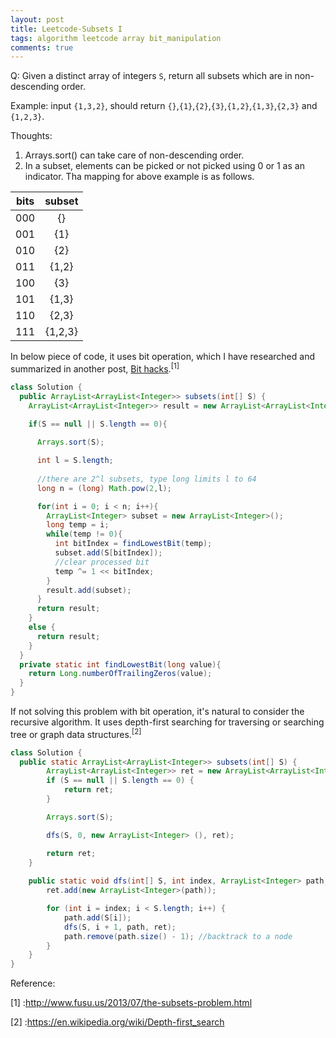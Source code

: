 ```yaml
---
layout: post
title: Leetcode-Subsets I
tags: algorithm leetcode array bit_manipulation
comments: true
---
```


Q: Given a distinct array of integers `S`, return all subsets which are in non-descending order.

Example: input `{1,3,2}`, should return `{}`,`{1}`,`{2}`,`{3}`,`{1,2}`,`{1,3}`,`{2,3}` and `{1,2,3}`.

Thoughts:
1. Arrays.sort() can take care of non-descending order.
2. In a subset, elements can be picked or not picked using 0 or 1 as an indicator. Tha mapping for above example is as follows.

|bits|subset|
|:----:|:-------:|
|000 |{}|
|001 |{1}|
|010 |{2}|
|011 |{1,2}|
|100 |{3}|
|101 |{1,3}|
|110 |{2,3}|
|111 |{1,2,3}|

In below piece of code, it uses bit operation, which I have researched and summarized in another post, [Bit hacks]({{site.baseurl}}/2017/04/22/lowlevel-bitHacks.html).<sup>[1]</sup>

```java
class Solution {
  public ArrayList<ArrayList<Integer>> subsets(int[] S) {
    ArrayList<ArrayList<Integer>> result = new ArrayList<ArrayList<Integer>>();
    
    if(S == null || S.length == 0){

      Arrays.sort(S);

      int l = S.length;
        
      //there are 2^l subsets, type long limits l to 64
      long n = (long) Math.pow(2,l);

      for(int i = 0; i < n; i++){
        ArrayList<Integer> subset = new ArrayList<Integer>();
        long temp = i;
        while(temp != 0){
          int bitIndex = findLowestBit(temp);
          subset.add(S[bitIndex]);
          //clear processed bit
          temp ^= 1 << bitIndex;
        }
        result.add(subset);
      }
      return result;
    }
    else {
      return result;
    }
  }
  private static int findLowestBit(long value){
    return Long.numberOfTrailingZeros(value);
  }
}
```

If not solving this problem with bit operation, it's natural to consider the recursive algorithm. It uses depth-first searching for traversing or searching tree or graph data structures.<sup>[2]</sup>
```java
class Solution {
  public static ArrayList<ArrayList<Integer>> subsets(int[] S) {
        ArrayList<ArrayList<Integer>> ret = new ArrayList<ArrayList<Integer>>();
        if (S == null || S.length == 0) {
            return ret;
        }

        Arrays.sort(S);

        dfs(S, 0, new ArrayList<Integer> (), ret);

        return ret;
    }
    
    public static void dfs(int[] S, int index, ArrayList<Integer> path, ArrayList<ArrayList<Integer>> ret) {
        ret.add(new ArrayList<Integer>(path));

        for (int i = index; i < S.length; i++) {
            path.add(S[i]);
            dfs(S, i + 1, path, ret);
            path.remove(path.size() - 1); //backtrack to a node 
        }
    }
}
```

Reference: 

[1] :<a href='http://www.fusu.us/2013/07/the-subsets-problem.html' target='_blank'>http://www.fusu.us/2013/07/the-subsets-problem.html</a>

[2] :<a href='http://www.fusu.us/2013/07/the-subsets-problem.html' target='_blank'>https://en.wikipedia.org/wiki/Depth-first_search</a>